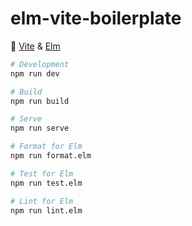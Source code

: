 # elm-vite-boilerplate

🎉 [Vite](https://vitejs.dev/) & [Elm](https://elm-lang.org/)

```bash
# Development
npm run dev

# Build
npm run build

# Serve
npm run serve

# Format for Elm
npm run format.elm

# Test for Elm
npm run test.elm

# Lint for Elm
npm run lint.elm
```
